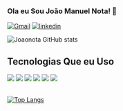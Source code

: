 ### Ola eu Sou João Manuel Nota! 👋


[![Gmail](https://img.shields.io/badge/Gmail-D14836?style=for-the-badge&logo=gmail&logoColor=white)](mailto:joaonota23@gmail.com)
[![linkedin](https://img.shields.io/badge/LinkedIn-0077B5?style=for-the-badge&logo=linkedin&logoColor=white)](https://www.linkedin.com/in/joao-manuel-nota-4111a3183)


![Joaonota GitHub stats](https://github-readme-stats.vercel.app/api?username=Joaonota&show_icons=true&theme=radical)


## Tecnologias  Que eu Uso 

<div style="display: inline_block">
  <img src="https://img.shields.io/badge/Dart-0175C2?style=for-the-badge&logo=dart&logoColor=white"/>
  <img src="https://img.shields.io/badge/Flutter-02569B?style=for-the-badge&logo=flutter&logoColor=white"/>
  <img src="https://img.shields.io/badge/HTML-239120?style=for-the-badge&logo=html5&logoColor=white"/>
  <img src="https://img.shields.io/badge/CSS-239120?&style=for-the-badge&logo=css3&logoColor=white"/>
  <img src="https://img.shields.io/badge/Bootstrap-563D7C?style=for-the-badge&logo=bootstrap&logoColor=white"/>
  <img src="https://img.shields.io/badge/PHP-777BB4?style=for-the-badge&logo=php&logoColor=white"/>
  </div><br>

[![Top Langs](https://github-readme-stats.vercel.app/api/top-langs/?username=Joaonota&layout=compact)](https://github.com/anuraghazra/github-readme-stats)
